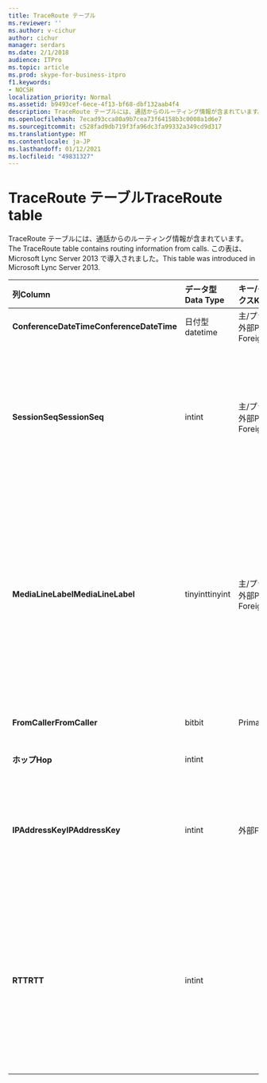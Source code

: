 ```yaml
---
title: TraceRoute テーブル
ms.reviewer: ''
ms.author: v-cichur
author: cichur
manager: serdars
ms.date: 2/1/2018
audience: ITPro
ms.topic: article
ms.prod: skype-for-business-itpro
f1.keywords:
- NOCSH
localization_priority: Normal
ms.assetid: b9493cef-6ece-4f13-bf68-dbf132aab4f4
description: TraceRoute テーブルには、通話からのルーティング情報が含まれています。 この表は、Microsoft Lync Server 2013 で導入されました。
ms.openlocfilehash: 7ecad93cca80a9b7cea73f64158b3c0008a1d6e7
ms.sourcegitcommit: c528fad9db719f3fa96dc3fa99332a349cd9d317
ms.translationtype: MT
ms.contentlocale: ja-JP
ms.lasthandoff: 01/12/2021
ms.locfileid: "49831327"
---
```

# <a name="traceroute-table"></a><span data-ttu-id="b1d4f-104">TraceRoute テーブル</span><span class="sxs-lookup"><span data-stu-id="b1d4f-104">TraceRoute table</span></span>
 
<span data-ttu-id="b1d4f-105">TraceRoute テーブルには、通話からのルーティング情報が含まれています。</span><span class="sxs-lookup"><span data-stu-id="b1d4f-105">The TraceRoute table contains routing information from calls.</span></span> <span data-ttu-id="b1d4f-106">この表は、Microsoft Lync Server 2013 で導入されました。</span><span class="sxs-lookup"><span data-stu-id="b1d4f-106">This table was introduced in Microsoft Lync Server 2013.</span></span>
  
|<span data-ttu-id="b1d4f-107">**列**</span><span class="sxs-lookup"><span data-stu-id="b1d4f-107">**Column**</span></span>|<span data-ttu-id="b1d4f-108">**データ型**</span><span class="sxs-lookup"><span data-stu-id="b1d4f-108">**Data Type**</span></span>|<span data-ttu-id="b1d4f-109">**キー/インデックス**</span><span class="sxs-lookup"><span data-stu-id="b1d4f-109">**Key/Index**</span></span>|<span data-ttu-id="b1d4f-110">**詳細**</span><span class="sxs-lookup"><span data-stu-id="b1d4f-110">**Details**</span></span>|
|:-----|:-----|:-----|:-----|
|<span data-ttu-id="b1d4f-111">**ConferenceDateTime**</span><span class="sxs-lookup"><span data-stu-id="b1d4f-111">**ConferenceDateTime**</span></span> <br/> |<span data-ttu-id="b1d4f-112">日付型</span><span class="sxs-lookup"><span data-stu-id="b1d4f-112">datetime</span></span>  <br/> |<span data-ttu-id="b1d4f-113">主/プライマリ、外部</span><span class="sxs-lookup"><span data-stu-id="b1d4f-113">Primary, Foreign</span></span>  <br/> |<span data-ttu-id="b1d4f-114">通話が開始された日時。</span><span class="sxs-lookup"><span data-stu-id="b1d4f-114">Date and time that the call began.</span></span>  <br/> |
|<span data-ttu-id="b1d4f-115">**SessionSeq**</span><span class="sxs-lookup"><span data-stu-id="b1d4f-115">**SessionSeq**</span></span> <br/> |<span data-ttu-id="b1d4f-116">int</span><span class="sxs-lookup"><span data-stu-id="b1d4f-116">int</span></span>  <br/> |<span data-ttu-id="b1d4f-117">主/プライマリ、外部</span><span class="sxs-lookup"><span data-stu-id="b1d4f-117">Primary, Foreign</span></span>  <br/> |<span data-ttu-id="b1d4f-118">同じ日付の同じ時刻に開始された可能性がある複数の通話を区別するために使用される一意の識別子。</span><span class="sxs-lookup"><span data-stu-id="b1d4f-118">Unique identifier used to distinguish between multiple calls that might have begun on the same date and at the same time.</span></span>  <br/> |
|<span data-ttu-id="b1d4f-119">**MediaLineLabel**</span><span class="sxs-lookup"><span data-stu-id="b1d4f-119">**MediaLineLabel**</span></span> <br/> |<span data-ttu-id="b1d4f-120">tinyint</span><span class="sxs-lookup"><span data-stu-id="b1d4f-120">tinyint</span></span>  <br/> |<span data-ttu-id="b1d4f-121">主/プライマリ、外部</span><span class="sxs-lookup"><span data-stu-id="b1d4f-121">Primary, Foreign</span></span>  <br/> |<span data-ttu-id="b1d4f-p103">通話で使用されたビデオ回線の種類を表します。有効な値は次のとおりです。</span><span class="sxs-lookup"><span data-stu-id="b1d4f-p103">Represents the type of video line used in the call. Allowed values are:</span></span>  <br/> <span data-ttu-id="b1d4f-124">0 - オーディオ</span><span class="sxs-lookup"><span data-stu-id="b1d4f-124">0 - Audio</span></span>  <br/> <span data-ttu-id="b1d4f-125">1 - ビデオ</span><span class="sxs-lookup"><span data-stu-id="b1d4f-125">1 - Video</span></span>  <br/> <span data-ttu-id="b1d4f-126">2 - パノラマ ビデオ</span><span class="sxs-lookup"><span data-stu-id="b1d4f-126">2 - Panoramic video</span></span>  <br/> <span data-ttu-id="b1d4f-127">3 - アプリケーション/デスクトップ共有</span><span class="sxs-lookup"><span data-stu-id="b1d4f-127">3 - Application/Desktop sharing</span></span>  <br/> |
|<span data-ttu-id="b1d4f-128">**FromCaller**</span><span class="sxs-lookup"><span data-stu-id="b1d4f-128">**FromCaller**</span></span> <br/> |<span data-ttu-id="b1d4f-129">bit</span><span class="sxs-lookup"><span data-stu-id="b1d4f-129">bit</span></span>  <br/> |<span data-ttu-id="b1d4f-130">Primary</span><span class="sxs-lookup"><span data-stu-id="b1d4f-130">Primary</span></span>  <br/> |<span data-ttu-id="b1d4f-131">通話を発信したエンドポイント。</span><span class="sxs-lookup"><span data-stu-id="b1d4f-131">Endpoint that placed the call.</span></span>  <br/> |
|<span data-ttu-id="b1d4f-132">**ホップ**</span><span class="sxs-lookup"><span data-stu-id="b1d4f-132">**Hop**</span></span> <br/> |<span data-ttu-id="b1d4f-133">int</span><span class="sxs-lookup"><span data-stu-id="b1d4f-133">int</span></span>  <br/> ||<span data-ttu-id="b1d4f-134">ネットワーク ホップ/</span><span class="sxs-lookup"><span data-stu-id="b1d4f-134">Network hop/</span></span>  <br/> |
|<span data-ttu-id="b1d4f-135">**IPAddressKey**</span><span class="sxs-lookup"><span data-stu-id="b1d4f-135">**IPAddressKey**</span></span> <br/> |<span data-ttu-id="b1d4f-136">int</span><span class="sxs-lookup"><span data-stu-id="b1d4f-136">int</span></span>  <br/> |<span data-ttu-id="b1d4f-137">外部</span><span class="sxs-lookup"><span data-stu-id="b1d4f-137">Foreign</span></span>  <br/> |<span data-ttu-id="b1d4f-138">IP アドレスの一意の識別子。</span><span class="sxs-lookup"><span data-stu-id="b1d4f-138">Unique identifier for the IP address.</span></span> <span data-ttu-id="b1d4f-139">IP アドレス情報は [、IPAddress テーブルに格納されます](ipaddress.md)。</span><span class="sxs-lookup"><span data-stu-id="b1d4f-139">IP address information is stored in the [IPAddress table](ipaddress.md).</span></span>  <br/> |
|<span data-ttu-id="b1d4f-140">**RTT**</span><span class="sxs-lookup"><span data-stu-id="b1d4f-140">**RTT**</span></span> <br/> |<span data-ttu-id="b1d4f-141">int</span><span class="sxs-lookup"><span data-stu-id="b1d4f-141">int</span></span>  <br/> ||<span data-ttu-id="b1d4f-p105">ラウンド トリップ時間。ラウンド トリップ時間は、音声パケットが宛先に到達してから受信通知を送り返すまでにかかる時間を測定します。</span><span class="sxs-lookup"><span data-stu-id="b1d4f-p105">Roundtrip time. The roundtrip time measures the amount of time it takes for a voice packet to reach its destination and then send back notification that it was received.</span></span>  <br/> |
   

